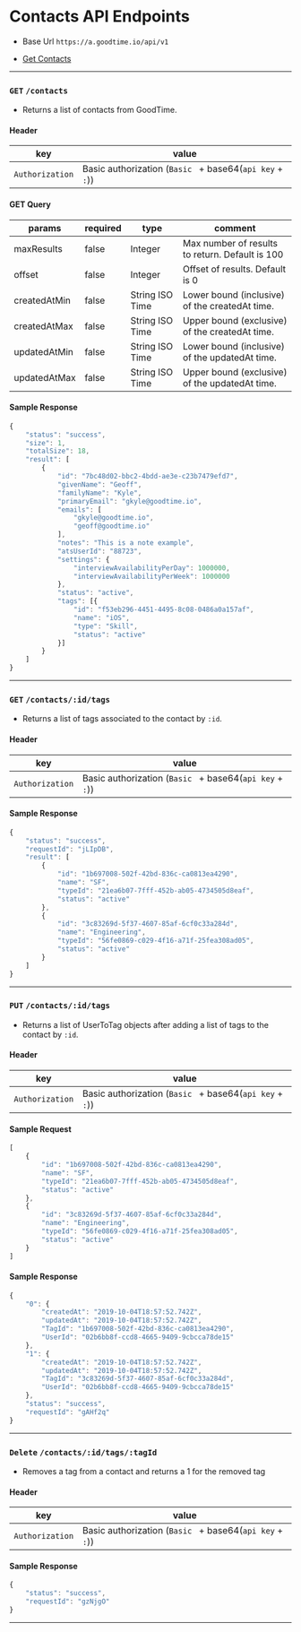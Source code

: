 # Contacts API Endpoints
* Base Url `https://a.goodtime.io/api/v1`

* [Get Contacts](#get-contacts)


---


### `GET` `/contacts`
* Returns a list of contacts from GoodTime.

####  Header
key|value
---|---
`Authorization`| Basic authorization (`Basic ` + base64(`api key` + `:`))

#### GET Query
params | required | type | comment
---|---|---|---
maxResults | false | Integer | Max number of results to return. Default is 100
offset | false | Integer | Offset of results. Default is 0
createdAtMin | false | String ISO Time | Lower bound (inclusive) of the createdAt time.
createdAtMax | false | String ISO Time | Upper bound (exclusive) of the createdAt time.
updatedAtMin | false | String ISO Time | Lower bound (inclusive) of the updatedAt time.
updatedAtMax | false | String ISO Time | Upper bound (exclusive) of the updatedAt time.

#### Sample Response
```javascript
{
    "status": "success",
    "size": 1,
    "totalSize": 18,
    "result": [
        {
            "id": "7bc48d02-bbc2-4bdd-ae3e-c23b7479efd7",
            "givenName": "Geoff",
            "familyName": "Kyle",
            "primaryEmail": "gkyle@goodtime.io",
            "emails": [
                "gkyle@goodtime.io",
                "geoff@goodtime.io"
            ],
            "notes": "This is a note example",
            "atsUserId": "88723",
            "settings": {
                "interviewAvailabilityPerDay": 1000000,
                "interviewAvailabilityPerWeek": 1000000
            },
            "status": "active",
            "tags": [{
                "id": "f53eb296-4451-4495-8c08-0486a0a157af",
                "name": "iOS",
                "type": "Skill",
                "status": "active"
            }]
        }
    ]
}
```



---




### `GET` `/contacts/:id/tags`
* Returns a list of tags associated to the contact by `:id`.

####  Header
key|value
---|---
`Authorization`| Basic authorization (`Basic ` + base64(`api key` + `:`))

#### Sample Response
```javascript
{
    "status": "success",
    "requestId": "jLIpDB",
    "result": [
        {
            "id": "1b697008-502f-42bd-836c-ca0813ea4290",
            "name": "SF",
            "typeId": "21ea6b07-7fff-452b-ab05-4734505d8eaf",
            "status": "active"
        },
        {
            "id": "3c83269d-5f37-4607-85af-6cf0c33a284d",
            "name": "Engineering",
            "typeId": "56fe0869-c029-4f16-a71f-25fea308ad05",
            "status": "active"
        }
    ]
}
```



---




### `PUT` `/contacts/:id/tags`
* Returns a list of UserToTag objects after adding a list of tags to the contact by `:id`.

####  Header
key|value
---|---
`Authorization`| Basic authorization (`Basic ` + base64(`api key` + `:`))

#### Sample Request
```javascript
[
    {
        "id": "1b697008-502f-42bd-836c-ca0813ea4290",
        "name": "SF",
        "typeId": "21ea6b07-7fff-452b-ab05-4734505d8eaf",
        "status": "active"
    },
    {
        "id": "3c83269d-5f37-4607-85af-6cf0c33a284d",
        "name": "Engineering",
        "typeId": "56fe0869-c029-4f16-a71f-25fea308ad05",
        "status": "active"
    }
]
```

#### Sample Response
```javascript
{
    "0": {
        "createdAt": "2019-10-04T18:57:52.742Z",
        "updatedAt": "2019-10-04T18:57:52.742Z",
        "TagId": "1b697008-502f-42bd-836c-ca0813ea4290",
        "UserId": "02b6bb8f-ccd8-4665-9409-9cbcca78de15"
    },
    "1": {
        "createdAt": "2019-10-04T18:57:52.742Z",
        "updatedAt": "2019-10-04T18:57:52.742Z",
        "TagId": "3c83269d-5f37-4607-85af-6cf0c33a284d",
        "UserId": "02b6bb8f-ccd8-4665-9409-9cbcca78de15"
    },
    "status": "success",
    "requestId": "gAHf2q"
}
```



---





### `Delete` `/contacts/:id/tags/:tagId`
* Removes a tag from a contact and returns a 1 for the removed tag

####  Header
key|value
---|---
`Authorization`| Basic authorization (`Basic ` + base64(`api key` + `:`))

#### Sample Response
```javascript
{
    "status": "success",
    "requestId": "gzNjgO"
}
```



---